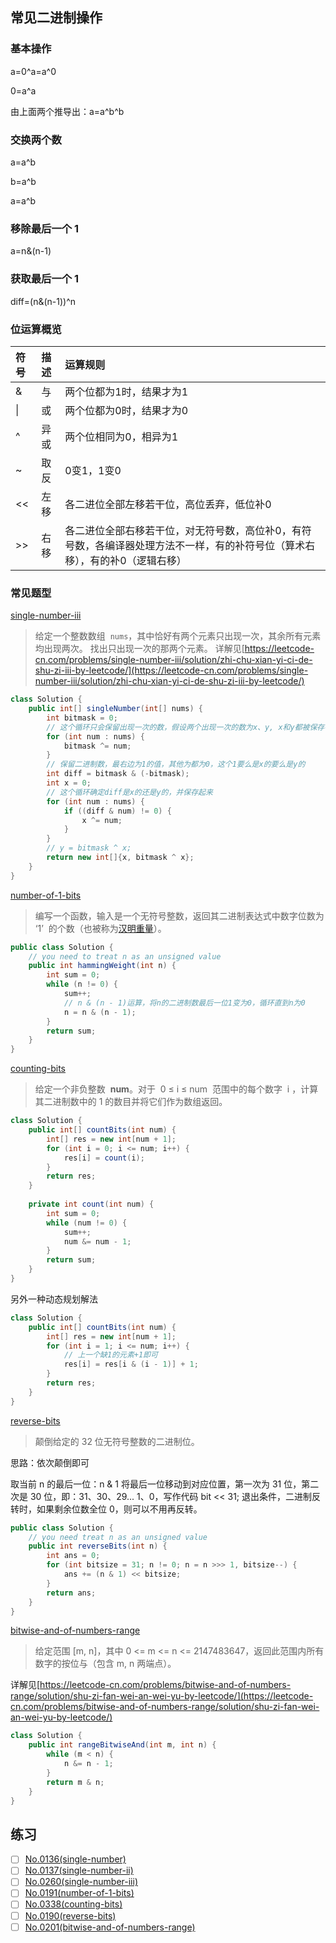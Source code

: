 ## 常见二进制操作

### 基本操作

a=0^a=a^0

0=a^a

由上面两个推导出：a=a^b^b

### 交换两个数

a=a^b

b=a^b

a=a^b

### 移除最后一个 1

a=n&(n-1)

### 获取最后一个 1

diff=(n&(n-1))^n

### 位运算概览
| 符号 | 描述 | 运算规则                                                     |
| :--- | :--- | :----------------------------------------------------------- |
| &    | 与   | 两个位都为1时，结果才为1                                     |
| \|   | 或   | 两个位都为0时，结果才为0                                     |
| ^    | 异或 | 两个位相同为0，相异为1                                       |
| ~    | 取反 | 0变1，1变0                                                   |
| <<   | 左移 | 各二进位全部左移若干位，高位丢弃，低位补0                    |
| >>   | 右移 | 各二进位全部右移若干位，对无符号数，高位补0，有符号数，各编译器处理方法不一样，有的补符号位（算术右移），有的补0（逻辑右移） |

### 常见题型

[single-number-iii](https://leetcode-cn.com/problems/single-number-iii/)

> 给定一个整数数组  `nums`，其中恰好有两个元素只出现一次，其余所有元素均出现两次。 找出只出现一次的那两个元素。
详解见[https://leetcode-cn.com/problems/single-number-iii/solution/zhi-chu-xian-yi-ci-de-shu-zi-iii-by-leetcode/](https://leetcode-cn.com/problems/single-number-iii/solution/zhi-chu-xian-yi-ci-de-shu-zi-iii-by-leetcode/)
```java
class Solution {
    public int[] singleNumber(int[] nums) {
        int bitmask = 0;
        // 这个循环只会保留出现一次的数，假设两个出现一次的数为x、y, x和y都被保存在bitmask里面，下面把他们分离出来
        for (int num : nums) {
            bitmask ^= num;
        }
        // 保留二进制数，最右边为1的值，其他为都为0，这个1要么是x的要么是y的
        int diff = bitmask & (-bitmask);
        int x = 0;
        // 这个循环确定diff是x的还是y的，并保存起来
        for (int num : nums) {
            if ((diff & num) != 0) {
                x ^= num;
            }
        }
        // y = bitmask ^ x;
        return new int[]{x, bitmask ^ x};
    }
}
```

[number-of-1-bits](https://leetcode-cn.com/problems/number-of-1-bits/)

> 编写一个函数，输入是一个无符号整数，返回其二进制表达式中数字位数为 ‘1’  的个数（也被称为[汉明重量](https://baike.baidu.com/item/%E6%B1%89%E6%98%8E%E9%87%8D%E9%87%8F)）。

```java
public class Solution {
    // you need to treat n as an unsigned value
    public int hammingWeight(int n) {
        int sum = 0;
        while (n != 0) {
            sum++;
            // n & (n - 1)运算，将n的二进制数最后一位1变为0，循环直到n为0
            n = n & (n - 1);
        }
        return sum;
    }
}
```

[counting-bits](https://leetcode-cn.com/problems/counting-bits/)

> 给定一个非负整数  **num**。对于  0 ≤ i ≤ num  范围中的每个数字  i ，计算其二进制数中的 1 的数目并将它们作为数组返回。


```java
class Solution {
    public int[] countBits(int num) {
        int[] res = new int[num + 1];
        for (int i = 0; i <= num; i++) {
            res[i] = count(i);
        }
        return res;
    }
    
    private int count(int num) {
        int sum = 0;
        while (num != 0) {
            sum++;
            num &= num - 1;
        }
        return sum;
    }
}
```

另外一种动态规划解法

```java
class Solution {
    public int[] countBits(int num) {
        int[] res = new int[num + 1];
        for (int i = 1; i <= num; i++) {
            // 上一个缺1的元素+1即可
            res[i] = res[i & (i - 1)] + 1;
        }
        return res;
    }
}
```

[reverse-bits](https://leetcode-cn.com/problems/reverse-bits/)

> 颠倒给定的 32 位无符号整数的二进制位。

思路：依次颠倒即可

取当前 n 的最后一位：n & 1
将最后一位移动到对应位置，第一次为 31 位，第二次是 30 位，即：31、30、29... 1、0，写作代码 bit << 31;
退出条件，二进制反转时，如果剩余位数全位 0，则可以不用再反转。
```java
public class Solution {
    // you need treat n as an unsigned value
    public int reverseBits(int n) {
        int ans = 0;
        for (int bitsize = 31; n != 0; n = n >>> 1, bitsize--) {
            ans += (n & 1) << bitsize;
        }
        return ans;
    }
}
```

[bitwise-and-of-numbers-range](https://leetcode-cn.com/problems/bitwise-and-of-numbers-range/)

> 给定范围 [m, n]，其中 0 <= m <= n <= 2147483647，返回此范围内所有数字的按位与（包含 m, n 两端点）。

详解见[https://leetcode-cn.com/problems/bitwise-and-of-numbers-range/solution/shu-zi-fan-wei-an-wei-yu-by-leetcode/](https://leetcode-cn.com/problems/bitwise-and-of-numbers-range/solution/shu-zi-fan-wei-an-wei-yu-by-leetcode/)
```java
class Solution {
    public int rangeBitwiseAnd(int m, int n) {
        while (m < n) {
            n &= n - 1;
        }
        return m & n;
    }
}
```

## 练习

- [ ] [No.0136(single-number)](https://leetcode-cn.com/problems/single-number/)
- [ ] [No.0137(single-number-ii)](https://leetcode-cn.com/problems/single-number-ii/)
- [ ] [No.0260(single-number-iii)](https://leetcode-cn.com/problems/single-number-iii/)
- [ ] [No.0191(number-of-1-bits)](https://leetcode-cn.com/problems/number-of-1-bits/)
- [ ] [No.0338(counting-bits)](https://leetcode-cn.com/problems/counting-bits/)
- [ ] [No.0190(reverse-bits)](https://leetcode-cn.com/problems/reverse-bits/)
- [ ] [No.0201(bitwise-and-of-numbers-range)](https://leetcode-cn.com/problems/bitwise-and-of-numbers-range/)
